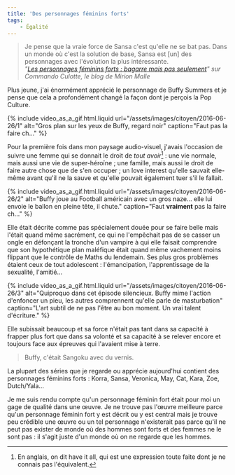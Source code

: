 ```yaml
---
title: 'Des personnages féminins forts'
tags:
    - Égalité
---
```


> Je pense que la vraie force de Sansa c'est qu'elle ne se bat pas. Dans un
> monde où c'est la solution de base, Sansa est [un] des personnages avec
> l'évolution la plus intéressante.  
> <cite>"[Les personnages féminins forts : bagarre mais pas seulement](http://www.mirionmalle.com/2015/06/les-personnages-feminins-forts-bagarre.html)"
> sur Commando Culotte, le blog de Mirion Malle</cite>

Plus jeune, j'ai énormément apprécié le personnage de Buffy Summers et je pense
que cela a profondément changé la façon dont je perçois la <span lang="en">Pop
Culture</span>.

<!-- more -->

{% include video_as_a_gif.html.liquid
url="/assets/images/citoyen/2016-06-26/1"
alt="Gros plan sur les yeux de Buffy, regard noir"
caption="Faut pas la faire ch…"
%}

Pour la première fois dans mon paysage audio-visuel, j'avais l'occasion de
suivre une femme qui se donnait le droit de _tout avoir_[^hia] : une vie
normale, mais aussi une vie de super-héroïne ; une famille, mais aussi le droit
de faire autre chose que de s'en occuper ; un <span lang="en">love
interest</span> qu'elle sauvait elle-même avant qu'il ne la sauve et qu'elle
pouvait également tuer s'il le fallait.

{% include video_as_a_gif.html.liquid
url="/assets/images/citoyen/2016-06-26/2"
alt="Buffy joue au Football américain avec un gros naze… elle lui envoie le ballon en pleine tête, il chute."
caption="Faut **vraiment** pas la faire ch…"
%}

Elle était décrite comme pas spécialement douée pour se faire belle mais l'était
quand même sacrément, ce qui ne l'empêchait pas de se casser un ongle en
défonçant la tronche d'un vampire à qui elle faisait comprendre que son
hypothétique plan maléfique était quand même vachement moins flippant que le
contrôle de Maths du lendemain. Ses plus gros problèmes étaient ceux de tout
adolescent : l'émancipation, l'apprentissage de la sexualité, l'amitié…

{% include video_as_a_gif.html.liquid
url="/assets/images/citoyen/2016-06-26/3"
alt="Quiproquo dans cet épisode silencieux. Buffy mime l'action d'enfoncer un pieu, les autres comprennent qu'elle parle de masturbation"
caption="L'art subtil de ne pas l'être au bon moment. Un vrai talent d'écriture."
%}

Elle subissait beaucoup et sa force n'était pas tant dans sa capacité à frapper
plus fort que dans sa volonté et sa capacité à se relever encore et toujours
face aux épreuves qui l'avaient mise à terre.

> Buffy, c'était Sangoku avec du vernis.

La plupart des séries que je regarde ou apprécie aujourd'hui contient des
personnages féminins forts : Korra, Sansa, Veronica, May, Cat, Kara, Zoe,
Dutch/Yala…

Je me suis rendu compte qu'un personnage féminin fort était pour moi un gage de
qualité dans une œuvre. Je ne trouve pas l'œuvre meilleure parce qu'un
personnage féminin fort y est décrit ou y est central mais je trouve peu
crédible une œuvre ou un tel personnage n'existerait pas parce qu'il ne peut pas
exister de monde où des hommes sont forts et des femmes ne le sont pas : il
s'agit juste d'un monde où on ne regarde que les hommes.

[^hia]:
    En anglais, on dit <span lang="en">have it all</span>, qui est une
    expression toute faite dont je ne connais pas l'équivalent.
